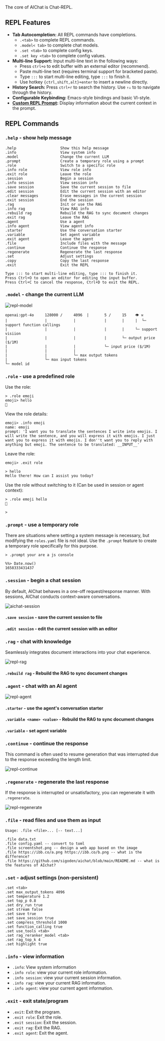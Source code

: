 The core of AIChat is Chat-REPL.

## REPL Features

- **Tab Autocompletion:** All REPL commands have completions.
    * `.<tab>` to complete REPL commands. 
    * `.model< tab>` to complete chat models.
    * `.set <tab>` to complete config keys.
    * `.set key <tab>` to complete config values.
- **Multi-line Support:** Input multi-line text in the following ways:
    * Press `ctrl+o` to edit buffer with an external editor (recommend).
    * Paste multi-line text (requires terminal support for bracketed paste).
    * Type `:::` to start multi-line editing, type `:::` to finish it.
    * Use hotkey `{ctrl,shift,alt}+enter` to insert a newline directly.
- **History Search:** Press `ctrl+r` to search the history. Use `↑↓` to to navigate through the history.
- **Configurable Keybinding:** Emacs-style bindings and basic VI-style.
- **[Custom REPL Prompt](https://github.com/sigoden/aichat/wiki/Custom-REPL-Prompt):** Display information about the current context in the prompt. 

## REPL Commands

### `.help` - show help message

```
.help                    Show this help message
.info                    View system info
.model                   Change the current LLM
.prompt                  Create a temporary role using a prompt
.role                    Switch to a specific role
.info role               View role info
.exit role               Leave the role
.session                 Begin a session
.info session            View session info
.save session            Save the current session to file
.edit session            Edit the current session with an editor
.clear messages          Erase messages in the current session
.exit session            End the session
.rag                     Init or use the RAG
.info rag                View RAG info
.rebuild rag             Rebuild the RAG to sync document changes
.exit rag                Leave the RAG
.agent                   Use a agent
.info agent              View agent info
.starter                 Use the conversation starter
.variable                Set agent variable
.exit agent              Leave the agent
.file                    Include files with the message
.continue                Continue the response
.regenerate              Regenerate the last response
.set                     Adjust settings
.copy                    Copy the last response
.exit                    Exit the REPL

Type ::: to start multi-line editing, type ::: to finish it.
Press Ctrl+O to open an editor for editing the input buffer.
Press Ctrl+C to cancel the response, Ctrl+D to exit the REPL.
```

### `.model` - change the current LLM

![repl-model](https://github.com/sigoden/aichat/assets/4012553/950ddda3-a561-4761-ba07-47ca142d35f2)

```
openai:gpt-4o     128000 /     4096  |       5 /     15    👁 ⚒ 
|                 |            |             |       |     |  └─ support function callings
|                 |            |             |       |     └─ support visiion
|                 |            |             |       └─ output price ($/1M)
|                 |            |             └─ input price ($/1M)
|                 |            |
|                 |            └─ max output tokens
|                 └─ max input tokens
└─ model id
```

### `.role` - use a predefined role

Use the role:

```
> .role emoji
emoji> hello
👋
```

View the role details:
```
emoji> .info emoji
name: emoji
prompt: 'I want you to translate the sentences I write into emojis. I will write the sentence, and you will express it with emojis. I just want you to express it with emojis. I don''t want you to reply with anything but emoji. The sentence to be translated: __INPUT__'
```

Leave the role:
```
emoji> .exit role

> hello
Hello there! How can I assist you today?
```

Use the role without switching to it (Can be used in session or agent context):
```
> .role emoji hello
👋

>
```

### `.prompt` - use a temporary role

There are situations where setting a system message is necessary, but modifying the `roles.yaml` file is not ideal.
Use the `.prompt` feature to create a temporary role specifically for this purpose.

```
> .prompt your are a js console

%%> Date.now()
1658333431437
```

### `.session` - begin a chat session

By default, AIChat behaves in a one-off request/response manner.
With sessions, AIChat conducts context-aware conversations.

![aichat-session](https://github.com/sigoden/aichat/assets/4012553/1444c5c9-ea67-4ad2-80df-a76954e8cce0)

#### `.save session` - save the current session to file

#### `.edit session` - edit the current session with an editor

### `.rag` - chat with knowledge

Seamlessly integrates document interactions into your chat experience.

![repl-rag](https://github.com/user-attachments/assets/81b81409-460a-4aec-9e08-a3c3da5492d0)

#### `.rebuild rag` - Rebuild the RAG to sync document changes

### `.agent` - chat with an AI agent

![repl-agent](https://github.com/user-attachments/assets/0b7e687d-e642-4e8a-b1c1-d2d9b2da2b6b)

#### `.starter` - use the agent's conversation starter

#### `.variable <name> <value>` - Rebuild the RAG to sync document changes

#### `.variable` - set agent variable

### `.continue` - continue the response

This command is often used to resume generation that was interrupted due to the response exceeding the length limit.

![repl-continue](https://github.com/sigoden/aichat/assets/4012553/478623ba-ebaa-4855-a232-c16536d1651d)

### `.regenerate` - regenerate the last response

If the response is interrupted or unsatisfactory, you can regenerate it with `.regenerate`.

![repl-regenerate](https://github.com/sigoden/aichat/assets/4012553/72484983-b7ea-4e23-b0a2-a66a24c96922)

### `.file` - read files and use them as input

```
Usage: .file <file>... [-- text...]

.file data.txt
.file config.yaml -- convert to toml
.file screentshot.png -- design a web app based on the image
.file https://ibb.co/a.png https://ibb.co/b.png -- what is the difference?
.file https://github.com/sigoden/aichat/blob/main/README.md -- what is the features of AIchat?
```

### `.set` - adjust settings (non-persistent)

```
.set <tab>
.set max_output_tokens 4096
.set temperature 1.2
.set top_p 0.8
.set dry_run true
.set stream false
.set save true
.set save_session true
.set compress_threshold 1000
.set function_calling true
.set use_tools <tab>
.set rag_reranker_model <tab>
.set rag_top_k 4
.set highlight true
```

### `.info` - view information

- `.info`: View system information
- `.info role`: view your current role information.
- `.info session`: view your current session information.
- `.info rag`: view your current RAG information.
- `.info agent`: view your current agent information.


### `.exit` - exit state/program

- `.exit`: Exit the program.
- `.exit role`: Exit the role.
- `.exit session`: Exit the session.
- `.exit rag`: Exit the RAG.
- `.exit agent`: Exit the agent.
